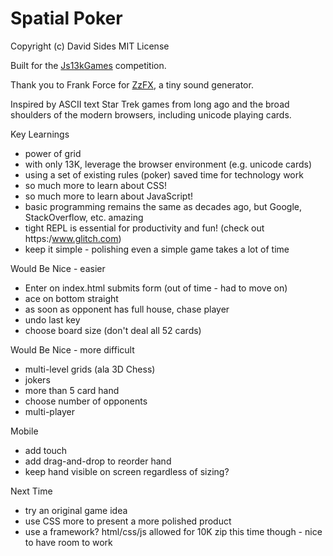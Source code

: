 # Spatial Poker

Copyright (c) David Sides
MIT License

Built for the [Js13kGames](https://js13kgames.com) competition.

Thank you to Frank Force for [ZzFX](https://killedbyapixel.github.io/ZzFX/), a tiny sound generator.

Inspired by ASCII text Star Trek games from long ago and the broad shoulders of the modern browsers, including unicode playing cards.

Key Learnings
- power of grid
- with only 13K, leverage the browser environment (e.g. unicode cards)
- using a set of existing rules (poker) saved time for technology work
- so much more to learn about CSS!
- so much more to learn about JavaScript!
- basic programming remains the same as decades ago, but Google, StackOverflow, etc. amazing
- tight REPL is essential for productivity and fun! (check out https:/www.glitch.com)
- keep it simple - polishing even a simple game takes a lot of time

Would Be Nice - easier
- Enter on index.html submits form (out of time - had to move on)
- ace on bottom straight
- as soon as opponent has full house, chase player
- undo last key
- choose board size (don't deal all 52 cards)

Would Be Nice - more difficult
- multi-level grids (ala 3D Chess)
- jokers
- more than 5 card hand
- choose number of opponents
- multi-player

Mobile
- add touch
- add drag-and-drop to reorder hand
- keep hand visible on screen regardless of sizing?

Next Time
- try an original game idea
- use CSS more to present a more polished product
- use a framework? html/css/js allowed for 10K zip this time though - nice to have room to work